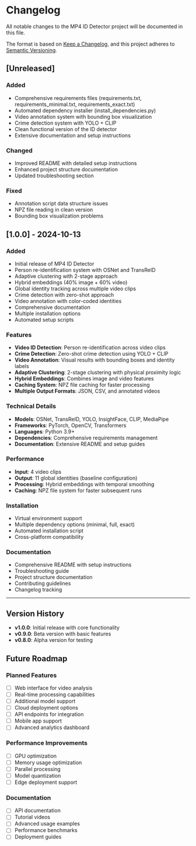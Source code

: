 # Changelog

All notable changes to the MP4 ID Detector project will be documented in this file.

The format is based on [Keep a Changelog](https://keepachangelog.com/en/1.0.0/),
and this project adheres to [Semantic Versioning](https://semver.org/spec/v2.0.0.html).

## [Unreleased]

### Added
- Comprehensive requirements files (requirements.txt, requirements_minimal.txt, requirements_exact.txt)
- Automated dependency installer (install_dependencies.py)
- Video annotation system with bounding box visualization
- Crime detection system with YOLO + CLIP
- Clean functional version of the ID detector
- Extensive documentation and setup instructions

### Changed
- Improved README with detailed setup instructions
- Enhanced project structure documentation
- Updated troubleshooting section

### Fixed
- Annotation script data structure issues
- NPZ file reading in clean version
- Bounding box visualization problems

## [1.0.0] - 2024-10-13

### Added
- Initial release of MP4 ID Detector
- Person re-identification system with OSNet and TransReID
- Adaptive clustering with 2-stage approach
- Hybrid embeddings (40% image + 60% video)
- Global identity tracking across multiple video clips
- Crime detection with zero-shot approach
- Video annotation with color-coded identities
- Comprehensive documentation
- Multiple installation options
- Automated setup scripts

### Features
- **Video ID Detection**: Person re-identification across video clips
- **Crime Detection**: Zero-shot crime detection using YOLO + CLIP
- **Video Annotation**: Visual results with bounding boxes and identity labels
- **Adaptive Clustering**: 2-stage clustering with physical proximity logic
- **Hybrid Embeddings**: Combines image and video features
- **Caching System**: NPZ file caching for faster processing
- **Multiple Output Formats**: JSON, CSV, and annotated videos

### Technical Details
- **Models**: OSNet, TransReID, YOLO, InsightFace, CLIP, MediaPipe
- **Frameworks**: PyTorch, OpenCV, Transformers
- **Languages**: Python 3.9+
- **Dependencies**: Comprehensive requirements management
- **Documentation**: Extensive README and setup guides

### Performance
- **Input**: 4 video clips
- **Output**: 11 global identities (baseline configuration)
- **Processing**: Hybrid embeddings with temporal smoothing
- **Caching**: NPZ file system for faster subsequent runs

### Installation
- Virtual environment support
- Multiple dependency options (minimal, full, exact)
- Automated installation script
- Cross-platform compatibility

### Documentation
- Comprehensive README with setup instructions
- Troubleshooting guide
- Project structure documentation
- Contributing guidelines
- Changelog tracking

---

## Version History

- **v1.0.0**: Initial release with core functionality
- **v0.9.0**: Beta version with basic features
- **v0.8.0**: Alpha version for testing

## Future Roadmap

### Planned Features
- [ ] Web interface for video analysis
- [ ] Real-time processing capabilities
- [ ] Additional model support
- [ ] Cloud deployment options
- [ ] API endpoints for integration
- [ ] Mobile app support
- [ ] Advanced analytics dashboard

### Performance Improvements
- [ ] GPU optimization
- [ ] Memory usage optimization
- [ ] Parallel processing
- [ ] Model quantization
- [ ] Edge deployment support

### Documentation
- [ ] API documentation
- [ ] Tutorial videos
- [ ] Advanced usage examples
- [ ] Performance benchmarks
- [ ] Deployment guides
